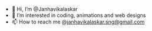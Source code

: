 - 👋 Hi, I’m @Janhavikalaskar
- 👀 I’m interested in coding, animations and web designs
- 📫 How to reach me @janhavikalaskar.sng@gmail.com

<!---
Janhavikalaskar/Janhavikalaskar is a ✨ special ✨ repository because its `README.md` (this file) appears on your GitHub profile.
You can click the Preview link to take a look at your changes.
--->
